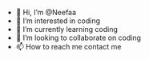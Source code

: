 - 👋 Hi, I’m @Neefaa
- 👀 I’m interested in coding
- 🌱 I’m currently learning coding
- 💞️ I’m looking to collaborate on coding
- 📫 How to reach me contact me

<!---
Neefaa/Neefaa is a ✨ special ✨ repository because its `README.md` (this file) appears on your GitHub profile.
You can click the Preview link to take a look at your changes.
--->

